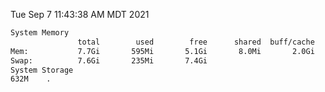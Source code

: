 Tue Sep  7 11:43:38 AM MDT 2021
```bash
System Memory
               total        used        free      shared  buff/cache   available
Mem:           7.7Gi       595Mi       5.1Gi       8.0Mi       2.0Gi       6.8Gi
Swap:          7.6Gi       235Mi       7.4Gi
System Storage
632M	.
```
```bash
